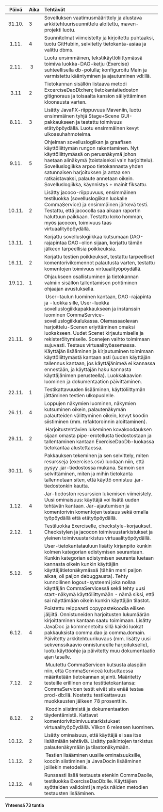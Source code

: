 | Päivä | Aika | Tehtävät  |
| :----:|:-----| :-----|
| 31.10.| 3    | Sovelluksen vaatimusmäärittely ja alustava arkkitehtuurisuunnittelu aloitettu, maven-projekti luotu. |
| 1.11. | 4    | Suunnitelmat viimeistelty ja kirjoitettu puhtaaksi, tuotu GitHubiin, selvitetty tietokanta-asiaa ja valittu dbms. |
| 2.11. | 3    | Luotu ensimmäinen, tekstikäyttöliittymässä toimiva luokka-DAO-ketju (Exercise) suhteellisella db-polulla; konfiguroitu Main ja varmistettu kääntyminen ja ajautuminen vdi:llä. |
| 3.11  | 2    | Tietokannan sisällön listaava metodi ExcerciseDaoDb:hen; tietokantatiedoston gitignoraus ja toisaalta kansion säilyttäminen kloonausta varten. |
| 8.11. | 3    | Lisätty JavaFX-riippuvuus Maveniin, luotu ensimmäinen tyhjä Stage+Scene GUI-pakkaukseen ja testattu toimivuus etätyöpöydällä. Luotu ensimmäinen kevyt ulkoasuhahmotelma.|
| 9.11. | 5    | Ohjelman sovelluslogiikan ja graafisen käyttöliittymän rungon rakentaminen. Nyt käyttöliittymässä on perusnäkymä johon haetaan alinäkymä (toistaiseksi vain harjoittelu). Sovelluslogiikka arpoo tietokannasta yhden satunnaisen harjoituksen ja antaa sen ratkaistavaksi, palaute annetaan oikein. Sovelluslogiikka, käynnistys + mainit fiksattu. |
| 10.11.| 2    | Lisätty jacoco-riippuvuus, ensimmäinen testiluokka (sovelluslogiikan luokalle CommaService) ja ensimmäinen järkevä testi. Testattu, että jacocolla saa aikaan raportin haluttuun paikkaan. Testattu koko homman, myös jacocon, toimivuus taas virtuaalityöpöydällä. |
| 13.11.| 1    | Korjattu sovelluslogiikkaa kutsumaan DAO-rajapintaa DAO-olion sijaan, korjattu tämän jälkeen tarpeellisia poikkeuksia. |
| 16.11.| 2    | Korjattu testien poikkeukset, testattu tarpeelliset komentorivikomennot palautusta varten, testattu komentojen toimivuus virtuaalityöpöydällä. |
| 19.11.| 1    | Ohjaukseen osallistuminen ja tietokannan valmiin sisällön tallentamisen pohtiminen ohjaajan avustuksella. |
| 21.11.| 9    | User-taulun luominen kantaan, DAO-rajapinta ja -luokka sille, User-luokka sovelluslogiikkapakkaukseen ja instanssin luominen CommaService-sovelluslogiikkalukassa. Olemassaolevan harjoittelu-Scenen eriyttäminen omaksi luokakseen. Uudet Scenet kirjautumiselle ja rekisteröitymiselle. Scenejen vaihto toimimaan sujuvasti. Testaus virtuaalityöasemassa. Käyttäjän lisääminen ja kirjautuminen toimimaan käyttöliittymästä kantaan asti (uuden käyttäjän tallennus kantaan, jos käyttäjänimeä ei kannassa ennestään, ja käyttäjän haku kannasta käyttäjänimen perusteella). Luokkakaavion luominen ja dokumentaation päivittäminen. |
| 22.11.| 1    | Testikattavuuden lisääminen, käyttöliittymän jättäminen testien ulkopuolelle. |
| 26.11.| 4    | Loppujen näkymien luominen, näkymien kutsuminen oikein, palautenäkymän palautteiden välittyminen oikein, kevyt koodin siistiminen (mm. refaktoroinnin aloittaminen). |
| 29.11.| 2    | Harjoitustehtävien lukeminen kovakoodauksen sijaan omasta pipe-erotellusta tiedostostaan ja tallentaminen kantaan ExerciseDaoDb-luokassa tietokantaa alustettaessa. |
| 30.11.| 5    | Pakkauksen tekeminen ja sen selvittely, miten resursseja (exercises.csv) luodaan niin, että pysyy .jar-tiedostossa mukana. Samoin sen selvittäminen, miten ja mihin tietokanta tallennetaan siten, että käyttö onnistuu .jar-tiedostonkin kautta. |
| 1.12. | 4    | Jar-tiedoston resurssien lukemisen viimeistely. Uusi ominaisuus: käyttäjä voi lisätä uuden tehtävän kantaan. Jar-ajautumisen ja komentorivin komentojen testaus sekä omalla työpöydällä että etätyöpöydällä. |
| 2.12. | 1    | Testiluokka Exerciselle, checkstyle-korjaukset. Checkstylen ja jacocon toimivuustarkistukset ja yleinen toimivuustarkistus virtuaalityöpöydällä. |
| 5.12. | 5    | User-tietokantatauluun lisätty kirjanpito kunkin kolmen kategorian edistymisen seurantaan. Kunkin kategorian edistymisen seuranta luetaan kannasta oikein kunkin käyttäjän käyttäjätietonäkymässä (tähän meni paljon aikaa, oli paljon debuggausta). Tehty kunnollinen logout-systeemi joka nollaa käyttäjän CommaServicessä sekä tehty uusi start-näkymä käyttöliittymään - nämä siksi, että sai näyttämään oikein kunkin käyttäjän tilastot. |
| 6.12. | 4    | Poistettu reippaasti copypastekoodia eilisen jäljiltä. Onnistuneiden harjoitusten lukumäärän kirjoittaminen kantaan saatu toimimaan. Lisätty JavaDoc ja kommenetoitu sillä kaikki luokat pakkauksista comma.dao ja comma.domain. Päivitetty arkkitehtuurikuvaus (mm. lisätty uusi sekvenssikaavio onnistuneelle harjoitukselle), luotu käyttöohje ja päivitetty muu dokumentaatio ajan tasalle. |
| 7.12. | 2    | Muutettu CommaServicen kutsusta alaspäin niin, että CommaServiceä kutsuttaessa määritetään tietokannan sijainti. Määritetty testeille erillinen oma testitietokantansa: CommaServicen testit eivät siis enää testaa prod-db:llä. Nostettu testikattavuus muokkausten jälkeen 78 prosenttiin. |
| 8.12. | 2    | Koodin siistimistä ja dokumentaation täydentämistä. Kattavat komentorivitoimivuustarkistukset virtuaalityöpöydällä. Viikon 6 releasen luominen. |
| 10.12.| 2    | Lisätty ominaisuus, että käyttäjä ei saa itse lisäämiään tehtäviä. Lisätty palkintojen tarkistus palautenäkymään ja tilastonäkymään. |
| 11.12.| 2    | Testien lisääminen uusille ominaisuuksille, koodin siistiminen ja JavaDocin lisääminen joillekin metodeille. |
| 12.12.| 4    | Runsaasti lisää testausta etenkin CommaDaolle, testiluokka ExerciseDaoDb:lle. Käyttäjien syötteiden validointi ja myös näiden metodien testausten lisääminen. |

**Yhteensä 73 tuntia**
